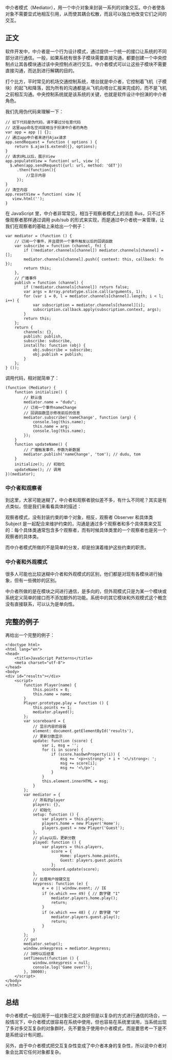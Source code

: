 中介者模式（Mediator），用一个中介对象来封装一系列的对象交互。中介者使各对象不需要显式地相互引用，从而使其耦合松散，而且可以独立地改变它们之间的交互。

## 正文

软件开发中，中介者是一个行为设计模式，通过提供一个统一的接口让系统的不同部分进行通信。一般，如果系统有很多子模块需要直接沟通，都要创建一个中央控制点让其各模块通过该中央控制点进行交互。中介者模式可以让这些子模块不需要直接沟通，而达到进行解耦的目的。

打个比方，平时常见的机场交通控制系统，塔台就是中介者，它控制着飞机（子模块）的起飞和降落，因为所有的沟通都是从飞机向塔台汇报来完成的，而不是飞机之前相互沟通。中央控制系统就是该系统的关键，也就是软件设计中扮演的中介者角色。

我们先用伪代码来理解一下：

```
// 如下代码是伪代码，请不要过分在意代码
// 这里app命名空间就相当于扮演中介者的角色
var app = app || {};
// 通过app中介者来进行Ajax请求
app.sendRequest = function ( options ) {
    return $.ajax($.extend({}, options);
}
// 请求URL以后，展示View
app.populateView = function( url, view ){
  $.when(app.sendRequest({url: url, method: 'GET'})
     .then(function(){
         //显示内容
     });
}
// 清空内容
app.resetView = function( view ){
   view.html('');
}
```

在 JavaScript 里，中介者非常常见，相当于观察者模式上的消息 Bus，只不过不像观察者那样通过调用 pub/sub 的形式来实现，而是通过中介者统一来管理，让我们在观察者的基础上来给出一个例子：

```
var mediator = (function () {
    // 订阅一个事件，并且提供一个事件触发以后的回调函数
    var subscribe = function (channel, fn) {
        if (!mediator.channels[channel]) mediator.channels[channel] = [];
        mediator.channels[channel].push({ context: this, callback: fn });
        return this;
    },
    // 广播事件
    publish = function (channel) {
        if (!mediator.channels[channel]) return false;
        var args = Array.prototype.slice.call(arguments, 1);
        for (var i = 0, l = mediator.channels[channel].length; i < l; i++) {
            var subscription = mediator.channels[channel][i];
            subscription.callback.apply(subscription.context, args);
        }
        return this;
    };
    return {
        channels: {},
        publish: publish,
        subscribe: subscribe,
        installTo: function (obj) {
            obj.subscribe = subscribe;
            obj.publish = publish;
        }
    };
} ());
```

调用代码，相对就简单了：

```
(function (Mediator) {
    function initialize() {
        // 默认值
        mediator.name = "dudu";
        // 订阅一个事件nameChange
        // 回调函数显示修改前后的信息
        mediator.subscribe('nameChange', function (arg) {
            console.log(this.name);
            this.name = arg;
            console.log(this.name);
        });
    }
    function updateName() {
        // 广播触发事件，参数为新数据
        mediator.publish('nameChange', 'tom'); // dudu, tom
    }
    initialize(); // 初始化
    updateName(); // 调用
})(mediator);
```

### 中介者和观察者

到这里，大家可能迷糊了，中介者和观察者貌似差不多，有什么不同呢？其实是有点类似，但是我们来看看具体的描述：

观察者模式，没有封装约束的单个对象，相反，观察者 Observer 和具体类 Subject 是一起配合来维护约束的，沟通是通过多个观察者和多个具体类来交互的：每个具体类通常包含多个观察者，而有时候具体类里的一个观察者也是另一个观察者的具体类。

而中介者模式所做的不是简单的分发，却是扮演着维护这些约束的职责。

### 中介者和外观模式

很多人可能也比较迷糊中介者和外观模式的区别，他们都是对现有各模块进行抽象，但有一些微妙的区别。

中介者所做的是在模块之间进行通信，是多向的，但外观模式只是为某一个模块或系统定义简单的接口而不添加额外的功能。系统中的其它模块和外观模式这个概念没有直接联系，可以认为是单向性。

## 完整的例子

再给出一个完整的例子：

```
<!doctype html>
<html lang="en">
<head>
    <title>JavaScript Patterns</title>
    <meta charset="utf-8">
</head>
<body>
<div id="results"></div>
    <script>
        function Player(name) {
            this.points = 0;
            this.name = name;
        }
        Player.prototype.play = function () {
            this.points += 1;
            mediator.played();
        };
        var scoreboard = {
            // 显示内容的容器
            element: document.getElementById('results'),
            // 更新分数显示
            update: function (score) {
                var i, msg = '';
                for (i in score) {
                    if (score.hasOwnProperty(i)) {
                        msg += '<p><strong>' + i + '<\/strong>: ';
                        msg += score[i];
                        msg += '<\/p>';
                    }
                }
                this.element.innerHTML = msg;
            }
        };
        var mediator = {
            // 所有的player
            players: {},
            // 初始化
            setup: function () {
                var players = this.players;
                players.home = new Player('Home');
                players.guest = new Player('Guest');
            },
            // play以后，更新分数
            played: function () {
                var players = this.players,
                    score = {
                        Home: players.home.points,
                        Guest: players.guest.points
                    };
                scoreboard.update(score);
            },
            // 处理用户按键交互
            keypress: function (e) {
                e = e || window.event; // IE
                if (e.which === 49) { // 数字键 "1"
                    mediator.players.home.play();
                    return;
                }
                if (e.which === 48) { // 数字键 "0"
                    mediator.players.guest.play();
                    return;
                }
            }
        };
        // go!
        mediator.setup();
        window.onkeypress = mediator.keypress;
        // 30秒以后结束
        setTimeout(function () {
            window.onkeypress = null;
            console.log('Game over!');
        }, 30000);
    </script>
</body>
</html>
```

## 总结

中介者模式一般应用于一组对象已定义良好但是以复杂的方式进行通信的场合，一般情况下，中介者模式很容易在系统中使用，但也容易在系统里误用，当系统出现了多对多交互复杂的对象群时，先不要急于使用中介者模式，而是要思考一下是不是系统设计有问题。

另外，由于中介者模式把交互复杂性变成了中介者本身的复杂性，所以说中介者对象会比其它任何对象都复杂。
